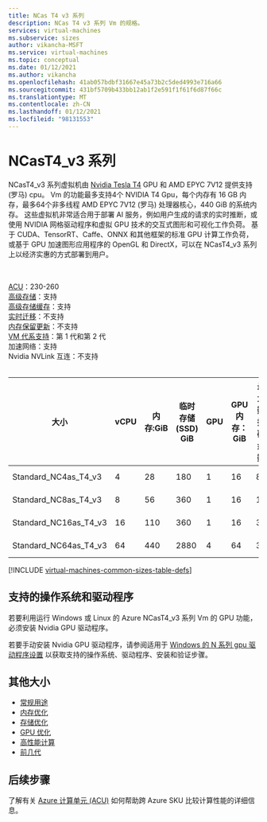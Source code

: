 ```yaml
---
title: NCas T4 v3 系列
description: NCas T4 v3 系列 Vm 的规格。
services: virtual-machines
ms.subservice: sizes
author: vikancha-MSFT
ms.service: virtual-machines
ms.topic: conceptual
ms.date: 01/12/2021
ms.author: vikancha
ms.openlocfilehash: 41ab057bdbf31667e45a73b2c5ded4993e716a66
ms.sourcegitcommit: 431bf5709b433bb12ab1f2e591f1f61f6d87f66c
ms.translationtype: MT
ms.contentlocale: zh-CN
ms.lasthandoff: 01/12/2021
ms.locfileid: "98131553"
---
```

# <a name="ncast4_v3-series"></a>NCasT4_v3 系列 

NCasT4_v3 系列虚拟机由 [Nvidia Tesla T4](https://www.nvidia.com/en-us/data-center/tesla-t4/) GPU 和 AMD EPYC 7V12 提供支持 (罗马) cpu。 Vm 的功能最多支持4个 NVIDIA T4 Gpu，每个内存有 16 GB 内存，最多64个非多线程 AMD EPYC 7V12 (罗马) 处理器核心，440 GiB 的系统内存。 这些虚拟机非常适合用于部署 AI 服务，例如用户生成的请求的实时推断，或使用 NVIDIA 网格驱动程序和虚拟 GPU 技术的交互式图形和可视化工作负荷。 基于 CUDA、TensorRT、Caffe、ONNX 和其他框架的标准 GPU 计算工作负荷，或基于 GPU 加速图形应用程序的 OpenGL 和 DirectX，可以在 NCasT4_v3 系列上以经济实惠的方式部署到用户。

<br>

[ACU](acu.md)：230-260<br>
[高级存储](premium-storage-performance.md)：支持<br>
[高级存储缓存](premium-storage-performance.md)：支持<br>
[实时迁移](maintenance-and-updates.md)：不支持<br>
[内存保留更新](maintenance-and-updates.md)：不支持<br>
[VM 代系支持](generation-2.md)：第 1 代和第 2 代<br>
加速网络：支持<br>
Nvidia NVLink 互连：不支持<br>
<br>

| 大小 | vCPU | 内存:GiB | 临时存储 (SSD) GiB | GPU | GPU 内存：GiB | 最大数据磁盘数 | 最大 NIC 数/预期网络带宽 (MBps) |
| --- | --- | --- | --- | --- | --- | --- | --- |
| Standard_NC4as_T4_v3 |4 |28 |180 | 1 | 16 | 8 | 2 / 8000 |
| Standard_NC8as_T4_v3 |8 |56 |360 | 1 | 16 | 16 | 4 / 8000  |
| Standard_NC16as_T4_v3 |16 |110 |360 | 1 | 16 | 32 | 8 / 8000  |
| Standard_NC64as_T4_v3 |64 |440 |2880 | 4 | 64 | 32 | 8 / 32000  |


[!INCLUDE [virtual-machines-common-sizes-table-defs](../../includes/virtual-machines-common-sizes-table-defs.md)]

## <a name="supported-operating-systems-and-drivers"></a>支持的操作系统和驱动程序

若要利用运行 Windows 或 Linux 的 Azure NCasT4_v3 系列 Vm 的 GPU 功能，必须安装 Nvidia GPU 驱动程序。

若要手动安装 Nvidia GPU 驱动程序，请参阅适用于 [Windows 的 N 系列 gpu 驱动程序设置](./windows/n-series-driver-setup.md) 以获取支持的操作系统、驱动程序、安装和验证步骤。

## <a name="other-sizes"></a>其他大小

- [常规用途](sizes-general.md)
- [内存优化](sizes-memory.md)
- [存储优化](sizes-storage.md)
- [GPU 优化](sizes-gpu.md)
- [高性能计算](sizes-hpc.md)
- [前几代](sizes-previous-gen.md)

## <a name="next-steps"></a>后续步骤

了解有关 [Azure 计算单元 (ACU)](acu.md) 如何帮助跨 Azure SKU 比较计算性能的详细信息。
